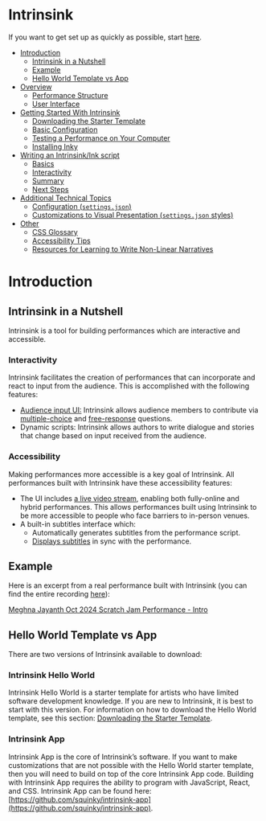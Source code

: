 # Intrinsink

If you want to get set up as quickly as possible, start [here](./docs/02_getting-started-with-the-intrapology-software.md).

- [Introduction](#introduction)
  - [Intrinsink in a Nutshell](#intrinsink-in-a-nutshell)
  - [Example](#example)
  - [Hello World Template vs App](#hello-world-template-vs-app)
- [Overview](./docs/01_overview.md)
  - [Performance Structure](./docs/01_overview.md#performance-structure)
  - [User Interface](./docs/01_overview.md#user-interface)
- [Getting Started With Intrinsink](./docs/02_getting-started-with-the-intrapology-software.md)
  - [Downloading the Starter Template](./docs/02_getting-started-with-the-intrapology-software.md#downloading-the-starter-template)
  - [Basic Configuration](./docs/02_getting-started-with-the-intrapology-software.md#basic-configuration)
  - [Testing a Performance on Your Computer](./docs/02_getting-started-with-the-intrapology-software.md#testing-a-performance-on-your-computer)
  - [Installing Inky](./docs/02_getting-started-with-the-intrapology-software.md#installing-inky)
- [Writing an Intrinsink/Ink script](./docs/03_writing-an-intrapologyink-script.md)
  - [Basics](./docs/03_writing-an-intrapologyink-script.md#basics)
  - [Interactivity](./docs/03_writing-an-intrapologyink-script.md#interactivity)
  - [Summary](./docs/03_writing-an-intrapologyink-script.md#summary)
  - [Next Steps](./docs/03_writing-an-intrapologyink-script.md#next-steps)
- [Additional Technical Topics](./docs/04_additional-technical-topics.md)
  - [Configuration (`settings.json`)](./docs/04_additional-technical-topics.md#configuration-settingsjson)
  - [Customizations to Visual Presentation (`settings.json` styles)](./docs/04_additional-technical-topics.md#customizations-to-visual-presentation-settingsjson-styles)
- [Other](./docs/05_other.md)
  - [CSS Glossary](./docs/05_other.md#css-glossary)
  - [Accessibility Tips](./docs/05_other.md#accessibility-tips)
  - [Resources for Learning to Write Non-Linear Narratives](./docs/05_other.md#resources-for-learning-to-write-non-linear-narratives)

# Introduction

## Intrinsink in a Nutshell

Intrinsink is a tool for building performances which are interactive and accessible.

### Interactivity

Intrinsink facilitates the creation of performances that can incorporate and react to input from the audience. This is accomplished with the following features:

- [Audience input UI:](./docs/01_overview.md#audience-input) Intrinsink allows audience members to contribute via [multiple-choice](./docs/01_overview.md#multiple-choice) and [free-response](./docs/01_overview.md#free-response) questions.
- Dynamic scripts: Intrinsink allows authors to write dialogue and stories that change based on input received from the audience.

### Accessibility

Making performances more accessible is a key goal of Intrinsink. All performances built with Intrinsink have these accessibility features:

- The UI includes [a live video stream](./docs/01_overview.md#audience-view-main), enabling both fully-online and hybrid performances. This allows performances built using Intrinsink to be more accessible to people who face barriers to in-person venues.
- A built-in subtitles interface which:
    - Automatically generates subtitles from the performance script.
    - [Displays subtitles](./docs/01_overview.md#subtitles-view) in sync with the performance.

## Example

Here is an excerpt from a real performance built with Intrinsink (you can find the entire recording [here](https://peertube.intrapology.com/w/5Hrv9k1YgywsQh6TUFBzrB)):

[Meghna Jayanth Oct 2024 Scratch Jam Performance - Intro](https://github.com/user-attachments/assets/da64e132-89cd-4b8c-affc-774ab147a98d)

## Hello World Template vs App

There are two versions of Intrinsink available to download:

### Intrinsink Hello World

Intrinsink Hello World is a starter template for artists who have limited software development knowledge. If you are new to Intrinsink, it is best to start with this version. For information on how to download the Hello World template, see this section: [Downloading the Starter Template](./docs/02_getting-started-with-the-intrapology-software.md#downloading-the-starter-template).

### Intrinsink App

Intrinsink App is the core of Intrinsink’s software. If you want to make customizations that are not possible with the Hello World starter template, then you will need to build on top of the core Intrinsink App code. Building with Intrinsink App requires the ability to program with JavaScript, React, and CSS. Intrinsink App can be found here: [https://github.com/squinky/intrinsink-app](https://github.com/squinky/intrinsink-app).
